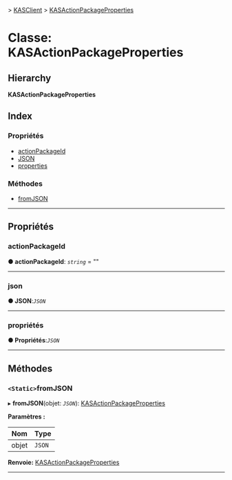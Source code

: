 [](../README.md) > [KASClient](../modules/kasclient.md) > [KASActionPackageProperties](../classes/kasclient.kasactionpackageproperties.md)

# <a name="class-kasactionpackageproperties"></a>Classe: KASActionPackageProperties

## <a name="hierarchy"></a>Hierarchy

**KASActionPackageProperties**

## <a name="index"></a>Index

### <a name="properties"></a>Propriétés

* [actionPackageId](kasclient.kasactionpackageproperties.md#actionpackageid)
* [JSON](kasclient.kasactionpackageproperties.md#json)
* [properties](kasclient.kasactionpackageproperties.md#properties)
### <a name="methods"></a>Méthodes

* [fromJSON](kasclient.kasactionpackageproperties.md#fromjson)

---

## <a name="properties"></a>Propriétés

<a id="actionpackageid"></a>

###  <a name="actionpackageid"></a>actionPackageId

**● actionPackageId**: *`string`* = ""

___
<a id="json"></a>

###  <a name="json"></a>json

**● JSON**:*`JSON`*

___
<a id="properties"></a>

###  <a name="properties"></a>propriétés

**● Propriétés**:*`JSON`*

___

## <a name="methods"></a>Méthodes

<a id="fromjson"></a>

### <a name="static-fromjson"></a>`<Static>`fromJSON

▸ **fromJSON**(objet: *`JSON`*): [KASActionPackageProperties](kasclient.kasactionpackageproperties.md)

**Paramètres :**

| Nom | Type |
| ------ | ------ |
| objet | `JSON` |

**Renvoie:** [KASActionPackageProperties](kasclient.kasactionpackageproperties.md)

___

